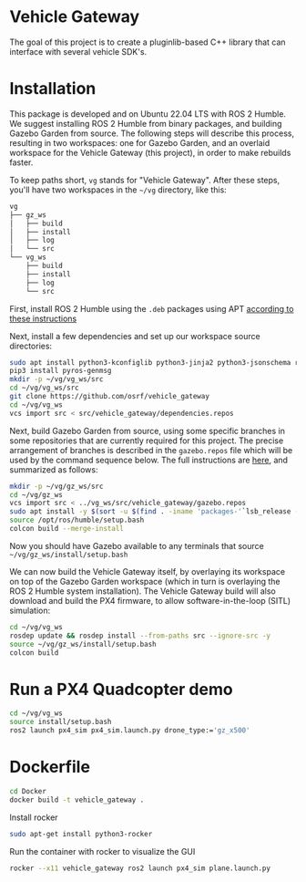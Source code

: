 # Vehicle Gateway

The goal of this project is to create a pluginlib-based C++ library that can interface with several vehicle SDK's.

# Installation

This package is developed and on Ubuntu 22.04 LTS with ROS 2 Humble. We suggest installing ROS 2 Humble from binary packages, and building Gazebo Garden from source. The following steps will describe this process, resulting in two workspaces: one for Gazebo Garden, and an overlaid workspace for the Vehicle Gateway (this project), in order to make rebuilds faster.

To keep paths short, `vg` stands for "Vehicle Gateway". After these steps, you'll have two workspaces in the `~/vg` directory, like this:

```bash
vg
├── gz_ws
│   ├── build
│   ├── install
│   ├── log
│   └── src
└── vg_ws
    ├── build
    ├── install
    ├── log
    └── src
```

First, install ROS 2 Humble using the `.deb` packages using APT [according to these instructions](http://docs.ros.org/en/humble/Installation/Ubuntu-Install-Debians.html)

Next, install a few dependencies and set up our workspace source directories:
```bash
sudo apt install python3-kconfiglib python3-jinja2 python3-jsonschema ros-humble-gps-msgs gcc-arm-none-eabi libfuse2
pip3 install pyros-genmsg
mkdir -p ~/vg/vg_ws/src
cd ~/vg/vg_ws/src
git clone https://github.com/osrf/vehicle_gateway
cd ~/vg/vg_ws
vcs import src < src/vehicle_gateway/dependencies.repos
```

Next, build Gazebo Garden from source, using some specific branches in some repositories that are currently required for this project. The precise arrangement of branches is described in the `gazebo.repos` file which will be used by the command sequence below. The full instructions are [here](https://gazebosim.org/docs/garden/install_ubuntu_src), and summarized as follows:

```bash
mkdir -p ~/vg/gz_ws/src
cd ~/vg/gz_ws
vcs import src < ../vg_ws/src/vehicle_gateway/gazebo.repos
sudo apt install -y $(sort -u $(find . -iname 'packages-'`lsb_release -cs`'.apt' -o -iname 'packages.apt' | grep -v '/\.git/') | sed '/gz\|sdf/d' | tr '\n' ' ')
source /opt/ros/humble/setup.bash
colcon build --merge-install
```
Now you should have Gazebo available to any terminals that source `~/vg/gz_ws/install/setup.bash`

We can now build the Vehicle Gateway itself, by overlaying its workspace on top of the Gazebo Garden workspace (which in turn is overlaying the ROS 2 Humble system installation). The Vehicle Gateway build will also download and build the PX4 firmware, to allow software-in-the-loop (SITL) simulation:

```bash
cd ~/vg/vg_ws
rosdep update && rosdep install --from-paths src --ignore-src -y
source ~/vg/gz_ws/install/setup.bash
colcon build
```

# Run a PX4 Quadcopter demo
```bash
cd ~/vg/vg_ws
source install/setup.bash
ros2 launch px4_sim px4_sim.launch.py drone_type:='gz_x500'
```

# Dockerfile

```bash
cd Docker
docker build -t vehicle_gateway .
```

Install rocker

```bash
sudo apt-get install python3-rocker
```

Run the container with rocker to visualize the GUI

```bash
rocker --x11 vehicle_gateway ros2 launch px4_sim plane.launch.py
```
